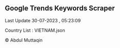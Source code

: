 

## Google Trends Keywords Scraper 
 
Last Update 30-07-2023 , 05:23:09

Country List :
VIETNAM.json



© Abdul Muttaqin 
